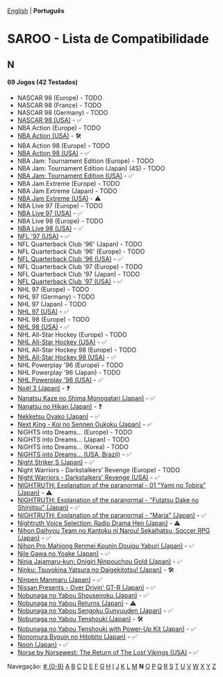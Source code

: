 [English](../en-us/N.md) | **Português**

# SAROO - Lista de Compatibilidade

## N

#### 69 Jogos (42 Testados)

- NASCAR 98 (Europe) - TODO
- NASCAR 98 (France) - TODO
- NASCAR 98 (Germany) - TODO
- [NASCAR 98 (USA)](../../../Regions/Retails/USA/T-5028H/01/README.md) - :white_check_mark:
- NBA Action (Europe) - TODO
- [NBA Action (USA)](../../../Regions/Retails/USA/MK-81103/01/README.md) - :hammer_and_wrench:
- NBA Action 98 (Europe) - TODO
- [NBA Action 98 (USA)](../../../Regions/Retails/USA/MK-81124/01/README.md) - :white_check_mark:
- NBA Jam: Tournament Edition (Europe) - TODO
- NBA Jam: Tournament Edition (Japan) (4S) - TODO
- [NBA Jam: Tournament Edition (USA)](../../../Regions/Retails/USA/T-8102H/01/README.md) - :white_check_mark:
- NBA Jam Extreme (Europe) - TODO
- NBA Jam Extreme (Japan) - TODO
- [NBA Jam Extreme (USA)](../../../Regions/Retails/USA/T-8120H/01/README.md) - :warning:
- NBA Live 97 (Europe) - TODO
- [NBA Live 97 (USA)](../../../Regions/Retails/USA/T-5015H/01/README.md) - :white_check_mark:
- NBA Live 98 (Europe) - TODO
- [NBA Live 98 (USA)](../../../Regions/Retails/USA/T-5027H/01/README.md) - :white_check_mark:
- [NFL '97 (USA)](../../../Regions/Retails/USA/MK-81111/01/README.md) - :white_check_mark:
- NFL Quarterback Club '96' (Japan) - TODO
- NFL Quarterback Club '96' (Europe) - TODO
- [NFL Quarterback Club '96 (USA)](../../../Regions/Retails/USA/T-8109H/01/README.md) - :white_check_mark:
- NFL Quarterback Club '97 (Europe) - TODO
- NFL Quarterback Club '97 (Japan) - TODO
- [NFL Quarterback Club '97 (USA)](../../../Regions/Retails/USA/T-8136H/01/README.md) - :white_check_mark:
- NHL 97 (Europe) - TODO
- NHL 97 (Germany) - TODO
- NHL 97 (Japan) - TODO
- [NHL 97 (USA)](../../../Regions/Retails/USA/T-5016H/01/README.md) - :white_check_mark:
- NHL 98 (Europe) - TODO
- [NHL 98 (USA)](../../../Regions/Retails/USA/T-5026H/01/README.md) - :white_check_mark:
- NHL All-Star Hockey (Europe) - TODO
- [NHL All-Star Hockey (USA)](../../../Regions/Retails/USA/MK-81002/01/README.md) - :white_check_mark:
- NHL All-Star Hockey 98 (Europe) - TODO
- [NHL All-Star Hockey 98 (USA)](../../../Regions/Retails/USA/MK-81122/01/README.md) - :white_check_mark:
- NHL Powerplay '96 (Europe) - TODO
- NHL Powerplay '96 (Japan) - TODO
- [NHL Powerplay '96 (USA)](../../../Regions/Retails/USA/T-07013H/01/README.md) - :white_check_mark:
- [Noël 3 (Japan)](../../../Regions/Retails/Japan/T-22205G/01/README.md) - :question:
- [Nanatsu Kaze no Shima Monogatari (Japan)](../../../Regions/Retails/Japan/T-35501G/01/README.md) - :white_check_mark:
- [Nanatsu no Hikan (Japan)](../../../Regions/Retails/Japan/T-7616G/01/README.md) - :question:
- [Nekketsu Oyako (Japan)](../../../Regions/Retails/Japan/T-1802G/01/README.md) - :white_check_mark:
- [Next King - Koi no Sennen Oukoku (Japan)](../../../Regions/Retails/Japan/T-13328G/01/README.md) - :white_check_mark:
- NiGHTS into Dreams... (Europe) - TODO
- NiGHTS into Dreams... (Japan) - TODO
- NiGHTS into Dreams... (Korea) - TODO
- [NiGHTS into Dreams... (USA, Brazil)](../../../Regions/Retails/USA/MK-81020/01/README.md) - :white_check_mark:
- [Night Striker S (Japan)](../../../Regions/Retails/Japan/T-19901G/01/README.md) - :white_check_mark:
- Night Warriors - Darkstalkers' Revenge (Europe) - TODO
- [Night Warriors - Darkstalkers' Revenge (USA)](../../../Regions/Retails/USA/T-1208H/01/README.md) - :white_check_mark:
- [NIGHTRUTH: Explanation of the paranormal - 01 "Yami no Tobira" (Japan)](../../../Regions/Retails/Japan/T-20204G/01/README.md) - :warning:
- [NIGHTRUTH: Explanation of the paranormal - "Futatsu Dake no Shinjitsu" (Japan)](../../../Regions/Retails/Japan/T-36201G/01/README.md) - :white_check_mark:
- [NIGHTRUTH: Explanation of the paranormal - "Maria" (Japan)](../../../Regions/Retails/Japan/T-20206G/01/README.md) - :white_check_mark:
- [Nightruth Voice Selection: Radio Drama Hen (Japan)](../../../Regions/Retails/Japan/T-20207G/01/README.md) - :warning:
- [Nihon Daihyou Team no Kantoku ni Narou! Sekaihatsu, Soccer RPG (Japan)](../../../Regions/Retails/Japan/T-35504G/01/README.md) - :white_check_mark:
- [Nihon Pro Mahjong Renmei Kounin Doujou Yaburi (Japan)](../../../Regions/Retails/Japan/T-18714G/01/README.md) - :white_check_mark:
- [Nile Gawa no Yoake (Japan)](../../../Regions/Retails/Japan/T-9106G/01/README.md) - :white_check_mark:
- [Ninja Jajamaru-kun: Onigiri Ninpouchou Gold (Japan)](../../../Regions/Retails/Japan/T-5709G/01/README.md) - :white_check_mark:
- [Ninku: Tsuyokina Yatsura no Daigekitotsu! (Japan)](../../../Regions/Retails/Japan/GS-9036/01/README.md) - :hammer_and_wrench:
- [Ninpen Manmaru (Japan)](../../../Regions/Retails/Japan/T-35502G/01/README.md) - :white_check_mark:
- [Nissan Presents - Over Drivin' GT-R (Japan)](../../../Regions/Retails/Japan/T-10613G/01/README.md) - :white_check_mark:
- [Nobunaga no Yabou Shouseiroku (Japan)](../../../Regions/Retails/Japan/T-7664G/01/README.md) - :white_check_mark:
- [Nobunaga no Yabou Returns (Japan)](../../../Regions/Retails/Japan/T-7614G/01/README.md) - :warning:
- [Nobunaga no Yabou Sengoku Gunyuuden (Japan)](../../../Regions/Retails/Japan/T-7658G/01/README.md) - :white_check_mark:
- [Nobunaga no Yabou Tenshouki (Japan)](../../../Regions/Retails/Japan/T-7605G/01/README.md) - :hammer_and_wrench:
- [Nobunaga no Yabou Tenshouki with Power-Up Kit (Japan)](../../../Regions/Retails/Japan/T-7643G/01/README.md) - :white_check_mark:
- [Nonomura Byouin no Hitobito (Japan)](../../../Regions/Retails/Japan/T-28001G/01/README.md) - :white_check_mark:
- [Noon (Japan)](../../../Regions/Retails/Japan/T-5206G/01/README.md) - :white_check_mark:
- [Norse by Norsewest: The Return of The Lost Vikings (USA)](../../../Regions/Retails/USA/T-12522H/01/README.md) - :white_check_mark:

Navegação:
[# (0-9)](./09.md) [A](./A.md) [B](./B.md) [C](./C.md) [D](./D.md) [E](./E.md) [F](./F.md) [G](./G.md) [H](./H.md) [I](./I.md) [J](./J.md) [K](./K.md) [L](./L.md) [M](./M.md) **N** [O](./O.md) [P](./P.md) [Q](./Q.md) [R](./R.md) [S](./S.md) [T](./T.md) [U](./U.md) [V](./V.md) [W](./W.md) [X](./X.md) [Y](./Y.md) [Z](./Z.md)

